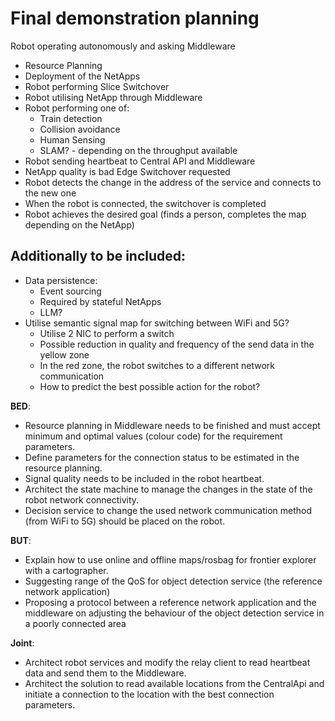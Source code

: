 # Final demonstration planning

Robot operating autonomously and asking Middleware 
* Resource Planning
* Deployment of the NetApps
* Robot performing Slice Switchover
* Robot utilising NetApp through Middleware
* Robot performing one of:
	* Train detection
	* Collision avoidance
	* Human Sensing
	* SLAM? - depending on the throughput available
* Robot sending heartbeat to Central API and Middleware
* NetApp quality is bad Edge Switchover requested
* Robot detects the change in the address of the service and connects to the new one
* When the robot is connected, the switchover is completed
* Robot achieves the desired goal (finds a person, completes the map depending on the NetApp)

## Additionally to be included: 

* Data persistence:
	* Event sourcing 
	* Required by stateful NetApps
	* LLM?
* Utilise semantic signal map for switching between WiFi and 5G?
	* Utilise 2 NIC to perform a switch 
	* Possible reduction in quality and frequency of the send data in the yellow zone
	* In the red zone, the robot switches to a different network communication
	* How to predict the best possible action for the robot?
	

**BED**:

-	Resource planning in Middleware needs to be finished and must accept minimum and optimal values (colour code) for the requirement parameters.
-	Define parameters for the connection status to be estimated in the resource planning.
-	Signal quality needs to be included in the robot heartbeat.
-	Architect the state machine to manage the changes in the state of the robot network connectivity.
-	Decision service to change the used network communication method (from WiFi to 5G) should be placed on the robot.
 
**BUT**:

-	Explain how to use online and offline maps/rosbag for frontier explorer with a cartographer.
-	Suggesting range of the QoS for object detection service (the reference network application) 
-	Proposing a protocol between a reference network application and the middleware on adjusting the behaviour of the object detection service in a poorly connected area
 
**Joint**: 

-	Architect robot services and modify the relay client to read heartbeat data and send them to the Middleware. 
-	Architect the solution to read available locations from the CentralApi and initiate a connection to the location with the best connection parameters.
